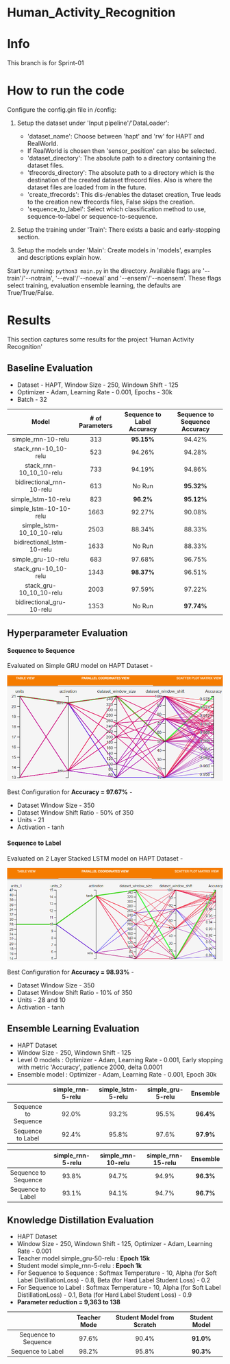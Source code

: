 # Human_Activity_Recognition

# Info
This branch is for Sprint-01


# How to run the code

Configure the config.gin file in /config:
1. Setup the dataset under 'Input pipeline'/'DataLoader':
    - 'dataset_name': Choose between 'hapt' and 'rw' for HAPT and RealWorld.
    - If RealWorld is chosen then 'sensor_position' can also be selected.
    - 'dataset_directory': The absolute path to a directory containing the dataset files.
    - 'tfrecords_directory': The absolute path to a directory which is the destination of the created dataset tfrecord files. Also is where the dataset files are loaded from in the future.   
    - 'create_tfrecords': This dis-/enables the dataset creation, True leads to the creation new tfrecords files, False skips the creation.
    - 'sequence_to_label': Select which classification method to use, sequence-to-label or sequence-to-sequence.

2. Setup the training under 'Train':
    There exists a basic and early-stopping section.

3. Setup the models under 'Main':
    Create models in 'models', examples and descriptions explain how.

Start by running: `python3 main.py` in the directory. Available flags are '--train'/'--notrain', '--eval'/'--noeval' and '--ensem'/'--noensem'. These flags select training, evaluation ensemble learning, the defaults are True/True/False.

# Results

This section captures some results for the project 'Human Activity Recognition'

## Baseline Evaluation
* Dataset - HAPT, Window Size - 250, Windown Shift - 125
* Optimizer - Adam, Learning Rate - 0.001, Epochs - 30k
* Batch - 32

| Model                             |  # of Parameters | Sequence to Label Accuracy | Sequence to Sequence Accuracy |
| :----:                            |       :----:     |              :----:        |          :----:               |
| simple_rnn-10-relu                |        313       |             **95.15%**     |          94.42%               |
| stack_rnn-10_10-relu              |        523       |             94.26%         |          94.28%               |
| stack_rnn-10_10_10-relu           |        733       |             94.19%         |          94.86%               |
| bidirectional_rnn-10-relu         |        613       |             No Run         |          **95.32%**           |
| simple_lstm-10-relu               |        823       |            **96.2%**       |          **95.12%**           |
| simple_lstm-10-10-relu            |        1663      |            92.27%          |          90.08%               |
| simple_lstm-10_10_10-relu         |        2503      |            88.34%          |          88.33%               |
| bidirectional_lstm-10-relu        |        1633      |            No Run          |          88.33%               |
| simple_gru-10-relu                |        683       |            97.68%          |          96.75%               |
| stack_gru-10_10-relu              |        1343      |           **98.37%**       |          96.51%               |
| stack_gru-10_10_10-relu           |        2003      |             97.59%         |          97.22%               |
| bidirectional_gru-10-relu         |        1353      |            No Run          |          **97.74%**           |


## Hyperparameter Evaluation

#### Sequence to Sequence
Evaluated on Simple GRU model on HAPT Dataset - 

![The HParams on Tensorboard here](images/human_activity_recognition/hyparams_gru_s2s.png)

Best Configuration for **Accuracy = 97.67\%** -
* Dataset Window Size - 350
* Dataset Window Shift Ratio - 50% of 350
* Units - 21
* Activation - tanh


#### Sequence to Label
Evaluated on 2 Layer Stacked LSTM model on HAPT Dataset -

![The HParams on Tensorboard here](images/human_activity_recognition/hyparams_stacked_lstm_s2l.png)

Best Configuration for **Accuracy = 98.93\%** -
* Dataset Window Size - 350
* Dataset Window Shift Ratio - 10% of 350
* Units - 28 and 10
* Activation - tanh


## Ensemble Learning Evaluation

* HAPT Dataset
* Window Size - 250, Windown Shift - 125
* Level 0 models : Optimizer - Adam, Learning Rate - 0.001, Early stopping with metric 'Accuracy', patience 2000, delta 0.0001
* Ensemble model : Optimizer - Adam, Learning Rate - 0.001, Epoch 30k

|                       | simple_rnn-5-relu  |  simple_lstm-5-relu | simple_gru-5-relu | **Ensemble** |
|          :----:       |    :----:          |        :----:       |         :----:    |  :----:  |
| Sequence to Sequence  |    92.0%           |          93.2%      |        95.5%      | **96.4%**    |
| Sequence to Label     |    92.4%           |          95.8%      |        97.6%      | **97.9%**    |


|                       | simple_rnn-5-relu  |  simple_rnn-10-relu | simple_rnn-15-relu | **Ensemble** |
|          :----:       |    :----:          |        :----:       |         :----:     |  :----:  |
| Sequence to Sequence  |    93.8%           |          94.7%      |        94.9%       | **96.3%**    |
| Sequence to Label     |    93.1%           |          94.1%      |        94.7%       | **96.7%**    |


## Knowledge Distillation Evaluation

* HAPT Dataset
* Window Size - 250, Windown Shift - 125, Optimizer - Adam, Learning Rate - 0.001
* Teacher model simple_gru-50-relu : **Epoch 15k**
* Student model simple_rnn-5-relu  : **Epoch 1k**
* For Sequence to Sequence : Softmax Temperature - 10, 
  Alpha (for Soft Label DistillationLoss) - 0.8, Beta (for Hard Label Student Loss) - 0.2
* For Sequence to Label    : Softmax Temperature - 10, 
  Alpha (for Soft Label DistillationLoss) - 0.1, Beta (for Hard Label Student Loss) - 0.9
* **Parameter reduction = 9,363 to 138**  

|                       | Teacher Mode  |  Student Model from Scratch | Student Model |
|          :----:       |    :----:     |        :----:               |     :----:    |
| Sequence to Sequence  |    97.6%      |             90.4%           |      **91.0%**    |
| Sequence to Label     |    98.2%      |             95.8%           |      **90.3%**    |
